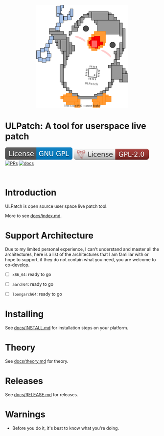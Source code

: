 <center><a href="docs/images/logo.drawio.svg"><img src="docs/images/logo.drawio.svg" border=0 width=300></a></center>

# ULPatch: A tool for userspace live patch

![License GPL](docs/images/License-GNU-GPL-blue.svg)
![License GPL 2.0](docs/images/License-GNU-GPL-2.0.svg)
[![PRs](https://img.shields.io/badge/PRs-welcome-pink.svg)](https://github.com/Rtoax/ulpatch/pulls)
[![docs](https://img.shields.io/badge/docs-latest-blue)](https://rtoax.github.io/ulpatch/)

<br/>


# Introduction

ULPatch is open source user space live patch tool.

More to see [docs/index.md](docs/index.md).


# Support Architecture

Due to my limited personal experience, I can't understand and master all the architectures, here is a list of the architectures that I am familiar with or hope to support, if they do not contain what you need, you are welcome to co-develop.

- [ ] `x86_64`: ready to go
- [ ] `aarch64`: ready to go
- [ ] `loongarch64`: ready to go


# Installing

See [docs/INSTALL.md](docs/INSTALL.md) for installation steps on your platform.


# Theory

See [docs/theory.md](docs/theory.md) for theory.


# Releases

See [docs/RELEASE.md](docs/RELEASE.md) for releases.


# Warnings

- Before you do it, it's best to know what you're doing.

